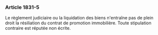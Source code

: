### Article 1831-5

Le règlement judiciaire ou la liquidation des biens n'entraîne pas de plein droit la résiliation du contrat de promotion immobilière. Toute stipulation contraire est réputée non écrite.

